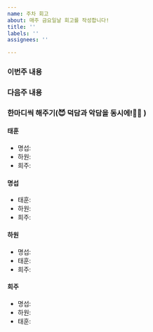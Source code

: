 ```yaml
---
name: 주차 회고
about: 매주 금요일날 회고를 작성합니다!
title: ''
labels: ''
assignees: ''

---
```


### 이번주 내용


### 다음주 내용


### 한마디씩 해주기(😈 덕담과 악담을 동시에!👼🏻 )
#### 태훈

- 명섭: 
- 하원:
- 희주: 

#### 명섭

- 태훈: 
- 하원: 
- 희주: 

#### 하원

- 명섭: 
- 태훈: 
- 희주: 

#### 희주

- 명섭: 
- 하원: 
- 태훈:
